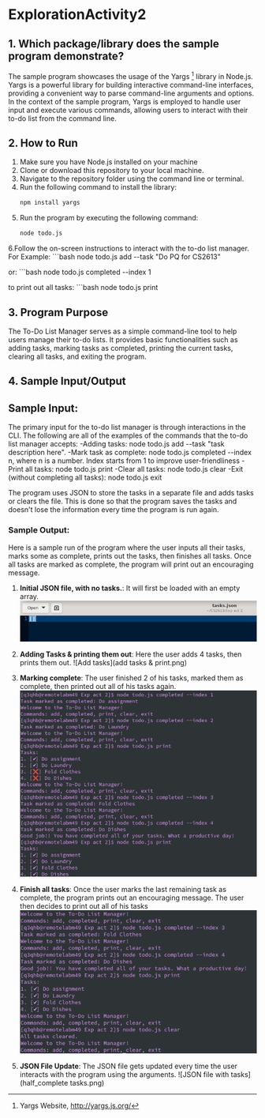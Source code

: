 # ExplorationActivity2
## 1. Which package/library does the sample program demonstrate?
The sample program showcases the usage of the Yargs [^1^] library in Node.js. Yargs is a powerful library for building interactive command-line interfaces, providing a convenient way to parse command-line arguments and options. In the context of the sample program, Yargs is employed to handle user input and execute various commands, allowing users to interact with their to-do list from the command line.

[^1^]: Yargs Website, http://yargs.js.org/

## 2. How to Run
1. Make sure you have Node.js installed on your machine
2. Clone or download this repository to your local machine.
3. Navigate to the repository folder using the command line or terminal.
4. Run the following command to install the library:
    ```bash
    npm install yargs

5. Run the program by executing the following command:
    ```bash
    node todo.js

6.Follow the on-screen instructions to interact with the to-do list manager. For Example: 
    ```bash
    node todo.js add --task "Do PQ for CS2613"

or:
    ```bash
    node todo.js completed --index 1

to print out all tasks:
    ```bash
    node todo.js print


## 3. Program Purpose
The To-Do List Manager serves as a simple command-line tool to help users manage their to-do lists. It provides basic functionalities such as adding tasks, marking tasks as completed, printing the current tasks, clearing all tasks, and exiting the program.

## 4. Sample Input/Output
## Sample Input:
The primary input for the to-do list manager is through interactions in the CLI. The following are all of the examples of the commands that the to-do list manager accepts:
-Adding tasks: node todo.js add --task "task description here".
-Mark task as complete: node todo.js completed --index n, where n is a number. Index starts from 1 to improve user-friendliness
-Print all tasks: node todo.js print
-Clear all tasks: node todo.js clear
-Exit (without completing all tasks): node todo.js exit

The program uses JSON to store the tasks in a separate file and adds tasks or clears the file. This is done so that the program saves the tasks and doesn't lose the information every time the program is run again.
### Sample Output:
Here is a sample run of the program where the user inputs all their tasks, marks some as complete, prints out the tasks, then finishes all tasks. Once all tasks are marked as complete, the program will print out an encouraging message. 

1. **Initial JSON file, with no tasks.**: It will first be loaded with an empty array. ![Empty JSON file](cleared_tasks.png)

2. **Adding Tasks & printing them out**: Here the user adds 4 tasks, then prints them out. ![Add tasks](add tasks & print.png)

3. **Marking complete**: The user finished 2 of his tasks, marked them as complete, then printed out all of his tasks again. ![Cross off tasks](mark_complete.png)

4. **Finish all tasks**: Once the user marks the last remaining task as complete, the program prints out an encouraging message. The user then decides to print out all of his tasks ![Complete all tasks](finishAllTasks.png)

5. **JSON File Update**: The JSON file gets updated every time the user interacts with the program using the arguments. ![JSON file with tasks](half_complete tasks.png)

